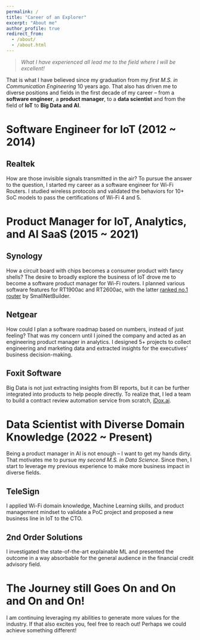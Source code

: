 ```yaml
---
permalink: /
title: "Career of an Explorer"
excerpt: "About me"
author_profile: true
redirect_from: 
  - /about/
  - /about.html
---
```


> *What I have experienced all lead me to the field where I will be excellent!*

That is what I have believed since my graduation from my *first M.S. in Communication Engineering* 10 years ago. That also has driven me to diverse positions and fields in the first decade of my career – from a **software engineer**, a **product manager**, to a **data scientist** and from the field of **IoT** to **Big Data and AI**.

# Software Engineer for IoT (2012 ~ 2014)

## Realtek
How are those invisible signals transmitted in the air? To pursue the answer to the question, I started my career as a software engineer for Wi-Fi Routers. I studied wireless protocols and validated the behaviors for 10+ SoC models to pass the certifications of Wi-Fi 4 and 5. 

# Product Manager for IoT, Analytics, and AI SaaS (2015 ~ 2021)

## Synology
How a circuit board with chips becomes a consumer product with fancy shells? The desire to broadly explore the business of IoT drove me to become a software product manager for Wi-Fi routers. I planned various software features for RT1900ac and RT2600ac, with the latter [ranked no.1 router](https://www.smallnetbuilder.com/wireless/wireless-reviews/synology-rt2600ac-router-reviewed/) by SmallNetBuilder.

## Netgear
How could I plan a software roadmap based on numbers, instead of just feeling? That was my concern until I joined the company and acted as an engineering product manager in analytics. I designed 5+ projects to collect engineering and marketing data and extracted insights for the executives’ business decision-making. 

## Foxit Software
Big Data is not just extracting insights from BI reports, but it can be further integrated into products to help people directly. To realize that, I led a team to build a contract review automation service from scratch, [iDox.ai](https://idox.ai).

# Data Scientist with Diverse Domain Knowledge (2022 ~ Present)

Being a product manager in AI is not enough – I want to get my hands dirty. That motivates me to pursue my *second M.S. in Data Science*. Since then, I start to leverage my previous experience to make more business impact in diverse fields.

## TeleSign
I applied Wi-Fi domain knowledge, Machine Learning skills, and product management mindset to validate a PoC project and proposed a new business line in IoT to the CTO. 

## 2nd Order Solutions
I investigated the state-of-the-art explainable ML and presented the outcome in a way absorbable for the general audience in the financial credit advisory field. 

# The Journey still Goes On and On and On and On!

I am continuing leveraging my abilities to generate more values for the industry. If that also excites you, feel free to reach out! Perhaps we could achieve something different!
